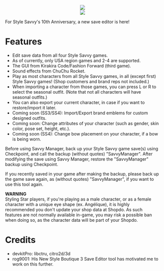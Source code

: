 <p align="center">
 <img src="https://github.com/RocketRobz/SavvyManager/blob/master/resources/title.png"><br>
  <a href="https://gbatemp.net/threads/release-savvy-manager-girls-mode-style-savvy-style-boutique-save-editor.553576/">
   <img src="https://img.shields.io/badge/GBATemp-Thread-blue.svg">
  </a>
</p>
For Style Savvy's 10th Anniversary, a new save editor is here!

# Features

* Edit save data from all four Style Savvy games.
* As of currently, only USA region games and 2-4 are supported.
* The GUI from Kirakira Code/Fashion Forward (third game).
* Sound effects from ChuChu Rocket.
* Play as most characters from all Style Savvy games, in all (except first) Style Savvy games!     (Shop customers and brand reps not included.)
* When importing a character from those games, you can press L or R to select the seasonal outfit.     (Note that not all characters will have seasonal outfits.)
* You can also export your current character, in case if you want to restore/import it later.
* Coming soon (SS3/SS4): Import/Export brand emblems for custom designed outfits.
* Coming soon: Change attributes of your character (such as gender, skin color, pose set, height, etc.).
* Coming soon (SS4): Change bow placement on your character, if a bow is being worn.

Before using Savvy Manager, back up your Style Savvy game save(s) using Checkpoint, and call the backup (without quotes) "SavvyManager".
After modifying the save using Savvy Manager, restore the "SavvyManager" backup using Checkpoint.

If you recently saved in your game after making the backup, please back up the game save again, as (without quotes) "SavvyManager", if you want to use this tool again.

**WARNING**     
Styling Star players, if you're playing as a male character, or as a female character with a unique eye shape (ex. Angélique), it is highly recommended you don't update your shop data at Shopdo.
As such features are not normally available in-game, you may risk a possible ban when doing so, as the character data will be part of your Shopdo.

# Credits
* devkitPro: libctru, citro2d/3d
* rog9001: His New Style Boutique 3 Save Editor tool has motivated me to work on this further.
